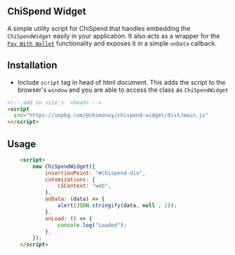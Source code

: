 ## ChiSpend Widget

A simple utility script for ChiSpend that handles embedding the `ChiSpendWidget` easily in your application. It also acts as a wrapper for the [`Pay With Wallet`](https://github.com/Chimoney/chispend-integration-examples/tree/main/web#-external-wallet-integration) functionality and exposes it in a simple `onData` callback.

## Installation

- Include `script` tag in head of html document.
 This adds the script to the browser's `window` and you are able to access the class as `ChiSpendWidget`

```html
<!-- add in site's  <head> -->
<script
  src="https://unpkg.com/@chimoney/chispend-widget/dist/main.js"
></script>
```


## Usage

```html
    <script>
        new ChiSpendWidget({
            insertionPoint: "#chispend-div",
            cutomizations: {
                cSContext: "web",
            },
            onData: (data) => {
                alert(JSON.stringify(data, null , 2));
            },
            onLoad: () => {
                console.log("Loaded");
            },
        }); 
    </script>
```
